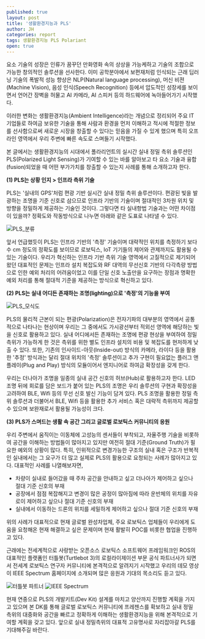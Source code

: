 ```yaml
---
published: true
layout: post
title: '생활환경지능과 PLS'
author: JH
categories: report
tags: 생활환경지능 PLS Polariant
open: true
---
```


요소 기술의 성장은 인류가 꿈꾸던 만화영화 속의 상상을 가능케하고 기술의 조합으로 가능한 창의적인 솔루션을 선사한다. 이미 공학분야에서 보편재처럼 인식되는 근래 딥러닝 기술의 폭발적 성능 향상은 NLP(Natural language processing), 머신 비젼(Machine Vision), 음성 인식(Speech Recognition) 등에서 압도적인 성장세를 보이면서 언어간 장벽을 허물고 AI 카메라, AI 스피커 등의 하드웨어에 녹아들어가기 시작했다.

이러한 변화는 생활환경지능(Ambient Intelligence)라는 개념으로 정리되어 주요 IT 기업들로 하여금 보유한 기술을 통해 사람과 환경을 먼저 이해하고 적시에 적절한 정보를 선사함으로써 새로운 시장을 창출할 수 있다는 믿음을 가질 수 있게 했으며 특히 오프라인 영역에서 우리 주변에 빠른 속도로 스며들기 시작했다.

본 글에서는 생활환경지능의 시대에서 폴라리언트의 실시간 실내 정밀 측위 솔루션인 PLS(Polarized Light Sensing)가 기여할 수 있는 바를 알아보고 타 요소 기술과 융합(fusion)되었을 때 어떤 부가가치를 창출할 수 있는지 사례를 통해 소개하고자 한다.

**(1) PLS는 상황 인지 > 인프라 측위 기술**

PLS는 '실내의 GPS'처럼 편광 기반 실시간 실내 정밀 측위 솔루션이다. 편광된 빛을 발광하는 조명을 기준 신호로 삼으므로 인프라 기반의 기술이며 절대적인 3차원 위치 및 방향을 정밀하게 제공하는 기술인 것이다. 그렇다면 타 실내항법 기술과는 어떤 차이점이 있을까? 정확도와 작동방식으로 나누면 아래와 같은 도표로 나타낼 수 있다.

![PLS_분류]({{site.baseurl}}/images/pls_category.png)

앞서 언급했듯이 PLS는 인프라 기반의 '측정' 기술이며 대략적인 위치를 측정하기 보다 수 cm 정도의 정확도를 보이므로 로보틱스, IoT 기기들의 제어와 관제까지도 활용될 수 있는 기술이다. 우리가 혁신하는 인프라 기반 측위 기술 영역에서 고질적으로 제기되어 왔던 대표적인 문제는 인프라 설치 복잡도와 RF 대역의 무선신호 기반의 다각측량 방법으로 인한 예외 처리의 어려움이었고 이를 단일 신호 노출만을 요구하는 장점과 명확한 예외 처리를 통해 절대적 기준을 제공하는 방식으로 혁신하고 있다.


**(2) PLS는 실내 어디든 존재하는 조명(lighting)으로 '측정'의 기능을 부여**

![PLS_모식도]({{site.baseurl}}/images/pls_concept_diagram.png)

PLS의 물리적 근본이 되는 편광(Polarization)은 전자기파의 대부분의 영역에서 공통적으로 나타나는 현상이며 우리는 그 중에서도 가시광선부터 적외선 영역에 해당하는 빛을 신호로 활용하고 있다. 실내 어디에서든 존재하는 조명에 편광 현상을 부여하여 정밀 측위가 가능하게 한 것은 측위를 위한 별도 인프라 설치의 비용 및 복잡도를 현저하게 낮출 수 있다.
또한, 기존의 인사이드-아웃(Inside-out) 방식의 카메라, 라이다 등을 활용한 '추정' 방식과는 달리 절대 위치의 '측정' 솔루션이고 추가 구현이 필요없는 플러그 앤 플레이(Plug and Play) 방식의 모듈이어서 엔지니어로 하여금 확장성을 갖게 한다.

우리는 더나아가 조명을 일종의 실내 공간 신호의 허브(Hub)로 활용하고자 한다. LED 조명 뒤에 회로를 담은 보드가 붙어 있는 PLS의 조명은 우리 솔루션의 구현과 확장성을 고려하여 BLE, Wifi 등의 무선 신호 발신 기능이 담겨 있다. PLS 조명을 활용한 정밀 측위 솔루션과 더불어서 BLE, Wifi 등을 활용한 추가 서비스 혹은 대략적 측위까지 제공할 수 있으며 보완재로서 활용될 가능성이 크다.


**(3) PLS가 스며드는 생활 속 공간 그리고 글로벌 로보틱스 커뮤니티의 응원**


우리 주변에서 움직이는 이동체에 고성능의 센서들이 부착되고, 자율주행 기술을 비롯하여 공간을 이해하는 방법들이 많아지고 있지만 여전히 절대 기준(Ground Truth)가 필요한 예외의 상황이 많다. 특히, 인위적으로 변경가능한 구조의 실내 혹은 구조가 반복적인 실내에서는 그 요구가 더 많고 실제로 PLS의 활용으로 요청되는 사례가 많아지고 있다. 대표적인 사례를 나열해보자면,

- 차량이 실내로 들어갔을 때 주차 공간을 안내하고 싶고 더나아가 제어하고 싶으나 절대 기준 신호의 부재
- 공장에서 점점 복잡해지고 변경이 많은 공정이 많아짐에 따라 운반체의 위치를 자유로이 제어하고 싶으나 절대 기준 신호의 부재
- 실내에서 이동하는 드론의 위치를 세밀하게 제어하고 싶으나 절대 기준 신호의 부재

위의 사례가 대표적으로 현재 글로벌 완성차업체, 주요 로보틱스 업체들이 우리에게 도움을 요청해온 현재 해결하고 싶은 문제이며 현재 활발히 POC를 비롯한 협업을 진행하고 있다.

근래에는 전세계적으로 사랑받는 오픈소스 로보틱스 소프트웨어 프레임워크인 ROS의 대표적인 플랫폼인 터틀봇(Turtlebot 3)의 로컬라이제이션 부문 공식 파트너사가 되면서 전세계 로보틱스 연구자 커뮤니티에 본격적으로 알려지기 시작했고 우리의 데모 영상이 IEEE Spectrum 홈페이지에 소개되며 많은 응원과 기대의 목소리도 듣고 있다.

![터틀봇 파트너]({{site.baseurl}}/images/turtlebot3_official_partner.jpg)
![IEEE Spectrum]({{site.baseurl}}/images/ieee_spectrum.jpg)


현재 연중으로 PLS의 개발키트(Dev Kit) 설계를 마치고 양산까지 진행할 계획을 가지고 있으며 본 DK를 통해 글로벌 로보틱스 커뮤니티에 프레젠스를 확보하고 실내 정밀 측위의 대중화와 공간을 빠르고 정확하게 이해하는 생활환경지능을 위해 본격적으로 기여할 계획을 갖고 있다. 앞으로 실내 정밀측위의 대표적 고유명사로 자리잡아갈 PLS를 기대해주길 바란다.
